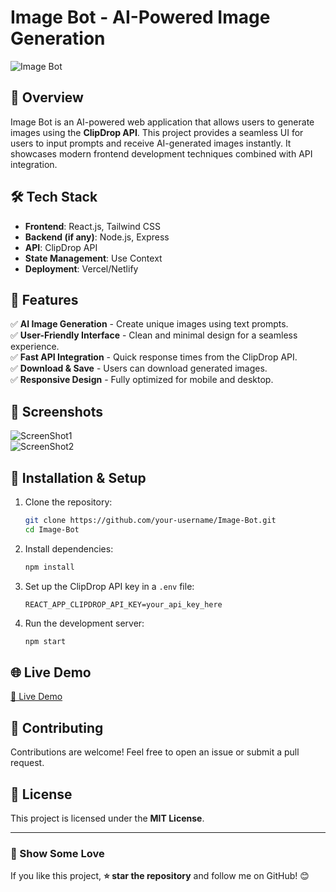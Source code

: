 # Image Bot - AI-Powered Image Generation

![Image Bot](https://drive.google.com/uc?export=download&id=1gB1vSjISt05dJ_o0rwWD66I8VJJSs6fL)

## 🚀 Overview
Image Bot is an AI-powered web application that allows users to generate images using the **ClipDrop API**. This project provides a seamless UI for users to input prompts and receive AI-generated images instantly. It showcases modern frontend development techniques combined with API integration.

## 🛠️ Tech Stack
- **Frontend**: React.js, Tailwind CSS
- **Backend (if any)**: Node.js, Express
- **API**: ClipDrop API
- **State Management**: Use Context
- **Deployment**: Vercel/Netlify

## 🎯 Features
✅ **AI Image Generation** - Create unique images using text prompts.  
✅ **User-Friendly Interface** - Clean and minimal design for a seamless experience.  
✅ **Fast API Integration** - Quick response times from the ClipDrop API.  
✅ **Download & Save** - Users can download generated images.  
✅ **Responsive Design** - Fully optimized for mobile and desktop.  

## 📸 Screenshots
![ScreenShot1](https://drive.google.com/uc?export=download&id=1DvN0nRerbYQfj79JmYsbKjrm3nI79GnM)  
![ScreenShot2](https://drive.google.com/uc?export=download&id=1CQWiszcXpVK_pdX1JVSRDLpPy7eX-s0M)  

## 🔧 Installation & Setup
1. Clone the repository:
   ```bash
   git clone https://github.com/your-username/Image-Bot.git
   cd Image-Bot
   ```
2. Install dependencies:
   ```bash
   npm install
   ```
3. Set up the ClipDrop API key in a `.env` file:
   ```
   REACT_APP_CLIPDROP_API_KEY=your_api_key_here
   ```
4. Run the development server:
   ```bash
   npm start
   ```

## 🌐 Live Demo 
<a href="https://imagebot-frontend.vercel.app/" target="_blank">🔗 Live Demo</a>


## 🤝 Contributing
Contributions are welcome! Feel free to open an issue or submit a pull request.

## 📜 License
This project is licensed under the **MIT License**.

---
### 🎉 Show Some Love
If you like this project, **⭐ star the repository** and follow me on GitHub! 😊
